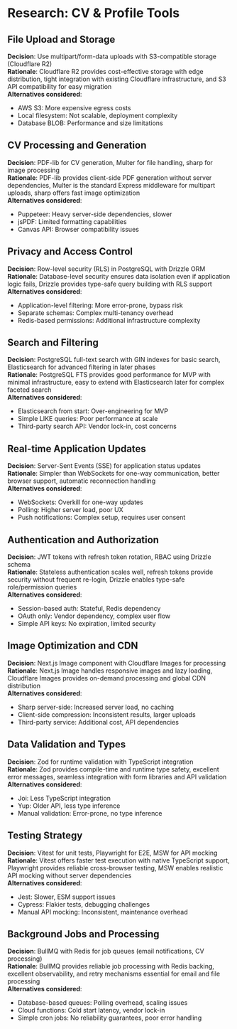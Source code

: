 # Research: CV & Profile Tools

## File Upload and Storage

**Decision**: Use multipart/form-data uploads with S3-compatible storage (Cloudflare R2)  
**Rationale**: Cloudflare R2 provides cost-effective storage with edge distribution, tight integration with existing Cloudflare infrastructure, and S3 API compatibility for easy migration  
**Alternatives considered**: 
- AWS S3: More expensive egress costs
- Local filesystem: Not scalable, deployment complexity
- Database BLOB: Performance and size limitations

## CV Processing and Generation

**Decision**: PDF-lib for CV generation, Multer for file handling, sharp for image processing  
**Rationale**: PDF-lib provides client-side PDF generation without server dependencies, Multer is the standard Express middleware for multipart uploads, sharp offers fast image optimization  
**Alternatives considered**:
- Puppeteer: Heavy server-side dependencies, slower
- jsPDF: Limited formatting capabilities
- Canvas API: Browser compatibility issues

## Privacy and Access Control

**Decision**: Row-level security (RLS) in PostgreSQL with Drizzle ORM  
**Rationale**: Database-level security ensures data isolation even if application logic fails, Drizzle provides type-safe query building with RLS support  
**Alternatives considered**:
- Application-level filtering: More error-prone, bypass risk
- Separate schemas: Complex multi-tenancy overhead
- Redis-based permissions: Additional infrastructure complexity

## Search and Filtering

**Decision**: PostgreSQL full-text search with GIN indexes for basic search, Elasticsearch for advanced filtering in later phases  
**Rationale**: PostgreSQL FTS provides good performance for MVP with minimal infrastructure, easy to extend with Elasticsearch later for complex faceted search  
**Alternatives considered**:
- Elasticsearch from start: Over-engineering for MVP
- Simple LIKE queries: Poor performance at scale
- Third-party search API: Vendor lock-in, cost concerns

## Real-time Application Updates

**Decision**: Server-Sent Events (SSE) for application status updates  
**Rationale**: Simpler than WebSockets for one-way communication, better browser support, automatic reconnection handling  
**Alternatives considered**:
- WebSockets: Overkill for one-way updates
- Polling: Higher server load, poor UX
- Push notifications: Complex setup, requires user consent

## Authentication and Authorization

**Decision**: JWT tokens with refresh token rotation, RBAC using Drizzle schema  
**Rationale**: Stateless authentication scales well, refresh tokens provide security without frequent re-login, Drizzle enables type-safe role/permission queries  
**Alternatives considered**:
- Session-based auth: Stateful, Redis dependency
- OAuth only: Vendor dependency, complex user flow
- Simple API keys: No expiration, limited security

## Image Optimization and CDN

**Decision**: Next.js Image component with Cloudflare Images for processing  
**Rationale**: Next.js Image handles responsive images and lazy loading, Cloudflare Images provides on-demand processing and global CDN distribution  
**Alternatives considered**:
- Sharp server-side: Increased server load, no caching
- Client-side compression: Inconsistent results, larger uploads
- Third-party service: Additional cost, API dependencies

## Data Validation and Types

**Decision**: Zod for runtime validation with TypeScript integration  
**Rationale**: Zod provides compile-time and runtime type safety, excellent error messages, seamless integration with form libraries and API validation  
**Alternatives considered**:
- Joi: Less TypeScript integration
- Yup: Older API, less type inference
- Manual validation: Error-prone, no type inference

## Testing Strategy

**Decision**: Vitest for unit tests, Playwright for E2E, MSW for API mocking  
**Rationale**: Vitest offers faster test execution with native TypeScript support, Playwright provides reliable cross-browser testing, MSW enables realistic API mocking without server dependencies  
**Alternatives considered**:
- Jest: Slower, ESM support issues
- Cypress: Flakier tests, debugging challenges
- Manual API mocking: Inconsistent, maintenance overhead

## Background Jobs and Processing

**Decision**: BullMQ with Redis for job queues (email notifications, CV processing)  
**Rationale**: BullMQ provides reliable job processing with Redis backing, excellent observability, and retry mechanisms essential for email and file processing  
**Alternatives considered**:
- Database-based queues: Polling overhead, scaling issues
- Cloud functions: Cold start latency, vendor lock-in
- Simple cron jobs: No reliability guarantees, poor error handling